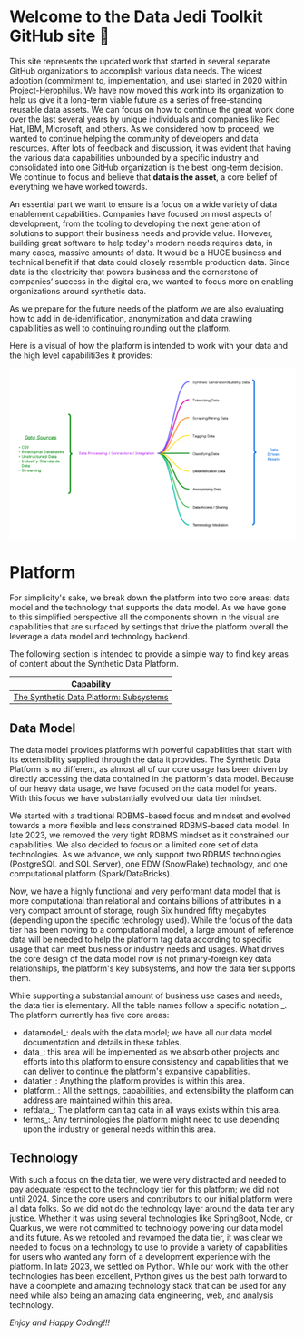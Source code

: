 # Welcome to the Data Jedi Toolkit GitHub site 👋
This site represents the updated work that started in several separate GitHub organizations to accomplish various data needs. 
The widest adoption (commitment to, implementation, and use) started in 2020 within [Project-Herophilus](https://github.com/Project-Herophilus/). 
We have now moved this work into its organization to help us give it a long-term viable future as a series of free-standing reusable data assets. 
We can focus on how to continue the great work done over the last several years by unique individuals and companies like Red Hat, IBM, Microsoft, and others.
As we considered how to proceed, we wanted to continue helping the community of developers and data resources. 
After lots of feedback and discussion, it was evident that having the various data capabilities unbounded by a specific industry and consolidated into
one GitHub organization is the best long-term decision. We continue to focus and believe that <b>data is the asset</b>, a core belief of everything we have worked towards. 

An essential part we want to ensure is a focus on a wide variety of data enablement capabilities. Companies have focused on most aspects of development, from the tooling to developing the next generation of solutions to support their business needs and provide value. However, building great software to help today's modern needs requires data, in many cases, massive amounts of data. It would be a HUGE business and technical
benefit if that data could closely resemble production data. Since data is the electricity that powers business and the
cornerstone of companies’ success in the digital era, we wanted to focus more on enabling
organizations around synthetic data.

As we prepare for the future needs of the platform we are also evaluating how to add in de-identification, anonymization and data crawling capabilities as well to
continuing rounding out the platform.

Here is a visual of how the platform is intended to work with your data and the high level capabiliti3es it provides:

![Capabilities](Data-Jedi-Toolkit.png)

# Platform
For simplicity's sake, we break down the platform into two core areas: data model and the 
technology that supports the data model. As we have gone to this simplified perspective all
the components shown in the visual are capabilities that are surfaced by settings that drive the
platform overall the leverage a data model and technology backend.

The following section is intended to provide a simple way to find key areas of content about the Synthetic Data Platform.

| Capability                                                                                | 
|-------------------------------------------------------------------------------------------|
| <a href="./SDP-Subsystems.md" target="_blank">The Synthetic Data Platform: Subsystems</a> |


## Data Model
The data model provides platforms with powerful capabilities that start with its extensibility 
supplied through the data it provides. The Synthetic Data Platform is no different,  as almost all of 
our core usage has been driven by directly accessing the data contained in the 
platform's data model. Because of our heavy data usage, we have focused on the data model for years.
With this focus we have substantially evolved our data tier mindset. 

We started with a traditional RDBMS-based focus and mindset and evolved towards a 
more flexible and less constrained RDBMS-based data model. In late 2023, we removed the 
very tight RDBMS mindset as it constrained our capabilities. We also 
decided to focus on a limited core set of data technologies. As we advance, we only support 
two RDBMS technologies (PostgreSQL and SQL Server), one EDW (SnowFlake) technology, and one computational platform (Spark/DataBricks). 

Now, we have a highly functional and very performant data model that is more computational 
than relational and contains billions of attributes in a very compact amount of storage, rough 
Six hundred fifty megabytes (depending upon the specific technology used). While the focus of the data tier 
has been moving to a computational model, a large amount of reference data
will be needed to help the platform tag data according to specific usage that can meet business or industry 
needs and usages. What drives the core design of the data model now is not primary-foreign 
key data relationships, the platform's key subsystems, and how the data tier supports them. 

While supporting a substantial amount of business use cases and needs, the data tier is elementary.
All the table names follow a specific notation <core area>_<capability>. The platform currently 
has five core areas:
- datamodel_<capability>: deals with the data model; we have all our data model documentation and details in these tables.
- data_<capability>: this area will be implemented as we absorb other projects and efforts into this platform to ensure consistency
  and capabilities that we can deliver to continue the platform's expansive capabilities.
- datatier_<capability>: Anything the platform provides is within this area.
- platform_<capability>: All the settings, capabilities, and extensibility the platform can address are maintained within this area.
- refdata_<capability>: The platform can tag data in all ways exists within this area.
- terms_<capability>: Any terminologies the platform might need to use depending upon the industry or general needs within this area.

## Technology
With such a focus on the data tier, we were very distracted and needed to pay adequate respect to the technology tier for this 
platform; we did not until 2024. Since the core users and contributors to our initial platform were 
all data folks. So we did not do the technology layer around the data tier any justice. Whether it
was using several technologies like SpringBoot, Node, or Quarkus, we were not committed to 
technology powering our data model and its future. As we retooled and revamped the data tier, 
it was clear we needed to focus on a technology to use to provide a variety of capabilities for 
users who wanted any form of a development experience with the platform. In late 2023, we 
settled on Python. While our work with the other technologies has been excellent, Python 
gives us the best path forward to have a coomplete and amazing technology stack that can 
be used for any need while also being an amazing data engineering, web, and analysis technology.


*Enjoy and Happy Coding!!!*

<!--

**Here are some ideas to get you started:**

🙋‍♀️ A short introduction - what is your organization all about?
🌈 Contribution guidelines - how can the community get involved?
👩‍💻 Useful resources - where can the community find your docs? Is there anything else the community should know?
🍿 Fun facts - what does your team eat for breakfast?
🧙 Remember, you can do mighty things with the power of [Markdown](https://docs.github.com/github/writing-on-github/getting-started-with-writing-and-formatting-on-github/basic-writing-and-formatting-syntax)
-->

